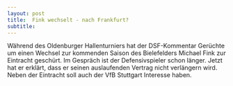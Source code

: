 ```yaml
---
layout: post
title:  Fink wechselt - nach Frankfurt?
subtitle:  
---
```


Während des Oldenburger Hallenturniers hat der DSF-Kommentar Gerüchte um einen Wechsel zur kommenden Saison des Bielefelders Michael Fink zur Eintracht geschürt. Im Gespräch ist der Defensivspieler schon länger. Jetzt hat er erklärt, dass er seinen auslaufenden Vertrag nicht verlängern wird. Neben der Eintracht soll auch der VfB Stuttgart Interesse haben.


